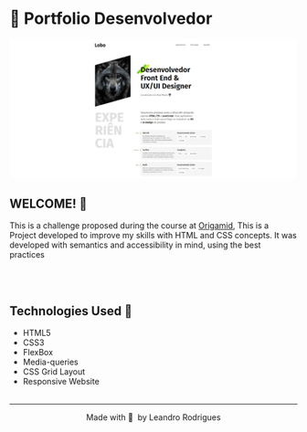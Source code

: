 # 🐺 Portfolio Desenvolvedor

![Design preview ](./.github/desktop-preview.jpg)

## WELCOME! 👋

This is a challenge proposed during the course at [Origamid](https://www.origamid.com/),
This is a Project developed to improve my skills with HTML and CSS concepts.
It was developed with semantics and accessibility in mind, using the best practices

<br><br>

## Technologies Used 🧩

- HTML5
- CSS3
- FlexBox
- Media-queries
- CSS Grid Layout
- Responsive Website
  <br><br>

---

<p align="center">
  Made with 💜&nbsp; by  Leandro Rodrigues
</p>
